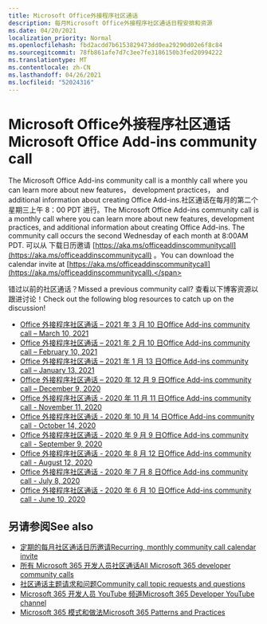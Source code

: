 ```yaml
---
title: Microsoft Office外接程序社区通话
description: 每月Microsoft Office外接程序社区通话日程安排和资源
ms.date: 04/20/2021
localization_priority: Normal
ms.openlocfilehash: fbd2acdd7b6153829473dd0ea29290d02e6f8c84
ms.sourcegitcommit: 78fb861afe7d7c3ee7fe3186150b3fed20994222
ms.translationtype: MT
ms.contentlocale: zh-CN
ms.lasthandoff: 04/26/2021
ms.locfileid: "52024316"
---
```

# <a name="microsoft-office-add-ins-community-call"></a><span data-ttu-id="8195c-103">Microsoft Office外接程序社区通话</span><span class="sxs-lookup"><span data-stu-id="8195c-103">Microsoft Office Add-ins community call</span></span>

<span data-ttu-id="8195c-104">The Microsoft Office Add-ins community call is a monthly call where you can learn more about new features， development practices， and additional information about creating Office Add-ins.社区通话在每月的第二个星期三上午 8：00 PDT 进行。</span><span class="sxs-lookup"><span data-stu-id="8195c-104">The Microsoft Office Add-ins community call is a monthly call where you can learn more about new features, development practices, and additional information about creating Office Add-ins. The community call occurs the second Wednesday of each month at 8:00AM PDT.</span></span> <span data-ttu-id="8195c-105">可以从 下载日历邀请 [https://aka.ms/officeaddinscommunitycall](https://aka.ms/officeaddinscommunitycall) 。</span><span class="sxs-lookup"><span data-stu-id="8195c-105">You can download the calendar invite at [https://aka.ms/officeaddinscommunitycall](https://aka.ms/officeaddinscommunitycall).</span></span>

<span data-ttu-id="8195c-106">错过以前的社区通话？</span><span class="sxs-lookup"><span data-stu-id="8195c-106">Missed a previous community call?</span></span> <span data-ttu-id="8195c-107">查看以下博客资源以跟进讨论！</span><span class="sxs-lookup"><span data-stu-id="8195c-107">Check out the following blog resources to catch up on the discussion!</span></span>

- [<span data-ttu-id="8195c-108">Office 外接程序社区通话 – 2021 年 3 月 10 日</span><span class="sxs-lookup"><span data-stu-id="8195c-108">Office Add-ins community call – March 10, 2021</span></span>](https://techcommunity.microsoft.com/t5/microsoft-365-pnp-blog/office-add-ins-community-call-march-10-2021/ba-p/2205369)
- [<span data-ttu-id="8195c-109">Office 外接程序社区通话 – 2021 年 2 月 10 日</span><span class="sxs-lookup"><span data-stu-id="8195c-109">Office Add-ins community call – February 10, 2021</span></span>](https://developer.microsoft.com/en-us/office/blogs/office-add-ins-community-call-february-10-2021/)
- [<span data-ttu-id="8195c-110">Office 外接程序社区通话 – 2021 年 1 月 13 日</span><span class="sxs-lookup"><span data-stu-id="8195c-110">Office Add-ins community call – January 13, 2021</span></span>](https://developer.microsoft.com/en-us/office/blogs/office-add-ins-community-call-january-13-2021%e2%80%af/)
- [<span data-ttu-id="8195c-111">Office 外接程序社区通话 – 2020 年 12 月 9 日</span><span class="sxs-lookup"><span data-stu-id="8195c-111">Office Add-ins community call – December 9, 2020</span></span>](https://developer.microsoft.com/en-us/microsoft-365/blogs/office-add-ins-community-call-december-9-2020/)
- [<span data-ttu-id="8195c-112">Office 外接程序社区通话 - 2020 年 11 月 11 日</span><span class="sxs-lookup"><span data-stu-id="8195c-112">Office Add-ins community call - November 11, 2020</span></span>](https://developer.microsoft.com/office/blogs/office-add-ins-community-call-november-11-2020/)
- [<span data-ttu-id="8195c-113">Office 外接程序社区通话 - 2020 年 10 月 14 日</span><span class="sxs-lookup"><span data-stu-id="8195c-113">Office Add-ins community call - October 14, 2020</span></span>](https://developer.microsoft.com/office/blogs/office-add-ins-community-call-october-14-2020%E2%80%AF/)
- [<span data-ttu-id="8195c-114">Office 外接程序社区通话 - 2020 年 9 月 9 日</span><span class="sxs-lookup"><span data-stu-id="8195c-114">Office Add-ins community call - September 9, 2020</span></span>](https://developer.microsoft.com/office/blogs/office-add-ins-community-call-september-9-2020/)
- [<span data-ttu-id="8195c-115">Office 外接程序社区通话 - 2020 年 8 月 12 日</span><span class="sxs-lookup"><span data-stu-id="8195c-115">Office Add-ins community call - August 12, 2020</span></span>](https://developer.microsoft.com/office/blogs/office-add-ins-community-call-august-12-2020%E2%80%AF/)
- [<span data-ttu-id="8195c-116">Office 外接程序社区通话 - 2020 年 7 月 8 日</span><span class="sxs-lookup"><span data-stu-id="8195c-116">Office Add-ins community call - July 8, 2020</span></span>](https://developer.microsoft.com/office/blogs/office-add-ins-community-call-july-8-2020/)
- [<span data-ttu-id="8195c-117">Office 外接程序社区通话 - 2020 年 6 月 10 日</span><span class="sxs-lookup"><span data-stu-id="8195c-117">Office Add-ins community call - June 10, 2020</span></span>](https://developer.microsoft.com/office/blogs/office-add-ins-community-call-june-10-2020/)

## <a name="see-also"></a><span data-ttu-id="8195c-118">另请参阅</span><span class="sxs-lookup"><span data-stu-id="8195c-118">See also</span></span>

- [<span data-ttu-id="8195c-119">定期的每月社区通话日历邀请</span><span class="sxs-lookup"><span data-stu-id="8195c-119">Recurring, monthly community call calendar invite</span></span>](https://aka.ms/officeaddinscommunitycall)
- [<span data-ttu-id="8195c-120">所有 Microsoft 365 开发人员社区通话</span><span class="sxs-lookup"><span data-stu-id="8195c-120">All Microsoft 365 developer community calls</span></span>](https://aka.ms/M365DevCalls)
- [<span data-ttu-id="8195c-121">社区通话主题请求和问题</span><span class="sxs-lookup"><span data-stu-id="8195c-121">Community call topic requests and questions</span></span>](https://aka.ms/officeaddinsform)
- [<span data-ttu-id="8195c-122">Microsoft 365 开发人员 YouTube 频道</span><span class="sxs-lookup"><span data-stu-id="8195c-122">Microsoft 365 Developer YouTube channel</span></span>](https://aka.ms/OfficeDevYouTube)
- [<span data-ttu-id="8195c-123">Microsoft 365 模式和做法</span><span class="sxs-lookup"><span data-stu-id="8195c-123">Microsoft 365 Patterns and Practices</span></span>](https://aka.ms/M365PnP)
